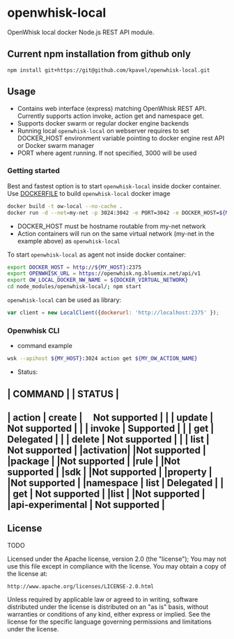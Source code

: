 # openwhisk-local

OpenWhisk local docker Node.js REST API module.


## Current npm installation from github only


`npm install git+https://git@github.com/kpavel/openwhisk-local.git`

## Usage

 * Contains web interface (express) matching OpenWhisk REST API. Currently supports action invoke, action get and namespace get.
 * Supports docker swarm or regular docker engine backends
 * Running local `openwhisk-local` on webserver requires to set DOCKER_HOST environment variable pointing to docker engine rest API or Docker swarm manager
 * PORT where agent running. If not specified, 3000 will be used
 

### Getting started

Best and fastest option is to start `openwhisk-local` inside docker container.
Use [DOCKERFILE](Dockerfile) to build `openwhisk-local` docker image
``` sh
docker build -t ow-local --no-cache .
docker run -d --net=my-net -p 3024:3042 -e PORT=3042 -e DOCKER_HOST=${MY_HOST}:2375 -e OPENWHISK_URL=https://openwhisk.ng.bluemix.net/api/v1 ow-local
```
* DOCKER_HOST must be hostname routable from my-net network
* Action containers will run on the same virtual network (my-net in the example above) as `openwhisk-local`

To start `openwhisk-local` as agent not inside docker container:

``` sh
export DOCKER_HOST = http://${MY_HOST}:2375
export OPENWHISK_URL = https://openwhisk.ng.bluemix.net/api/v1
export OW_LOCAL_DOCKER_NW_NAME = ${DOCKER_VIRTUAL_NETWORK}
cd node_modules/openwhisk-local/; npm start

```

`openwhisk-local` can be used as library:

``` js
var client = new LocalClient({dockerurl: 'http://localhost:2375' });

```

### Openwhisk CLI

* command example
``` sh
wsk --apihost ${MY_HOST}:3024 action get ${MY_OW_ACTION_NAME}

```

* Status:


|   COMMAND |           |       STATUS       |
--------------------------------------------
| action  	| create  	|     Not supported 	|
|          | update   |     Not supported 	|
|          |  invoke  |     Supported      |
|          | get      |     Delegated      |
|          | delete   | Not supported      |
|          | list     | Not supported      |
|activation|  |Not supported                |
|package   |  |Not supported                |
|rule      |  |Not supported                |
|sdk       |  |Not supported                |
|property  |  |Not supported                |
|namespace	| list     | Delegated          |
|          | get      | Not supported      |
|list      |  |Not supported                |
|api-experimental     |	Not supported      |
--------------------------------------------


## License
TODO

Licensed under the Apache license, version 2.0 (the "license"); You may not use this file except in compliance with the license. You may obtain a copy of the license at:

    http://www.apache.org/licenses/LICENSE-2.0.html

Unless required by applicable law or agreed to in writing, software distributed under the license is distributed on an "as is" basis, without warranties or conditions of any kind, either express or implied. See the license for the specific language governing permissions and limitations under the license.

